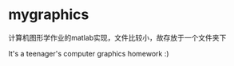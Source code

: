 mygraphics
==========
计算机图形学作业的matlab实现，文件比较小，故存放于一个文件夹下

It's a teenager's computer graphics homework :)
